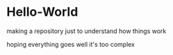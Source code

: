 # Hello-World
making a repository just to understand how things work

hoping everything goes well
it's too complex
